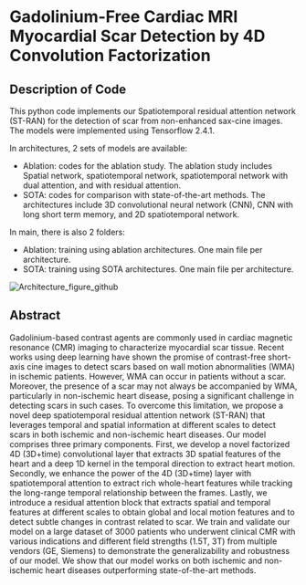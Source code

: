 # Gadolinium-Free Cardiac MRI Myocardial Scar Detection by 4D Convolution Factorization

## Description of Code

This python code implements our Spatiotemporal residual attention network (ST-RAN) for the detection of scar from non-enhanced sax-cine images.
The models were implemented using Tensorflow 2.4.1.

In architectures, 2 sets of models are available:
- Ablation: codes for the ablation study. The ablation study includes Spatial network, spatiotemporal network, spatiotemporal network with dual attention, and with residual attention.
- SOTA: codes for comparison with state-of-the-art methods. The architectures include 3D convolutional neural network (CNN), CNN with long short term memory, and 2D spatiotemporal network.

In main, there is also 2 folders:
- Ablation: training using ablation architectures. One main file per architecture.
- SOTA: training using SOTA architectures. One main file per architecture.

  

![Architecture_figure_github](https://github.com/HMS-CardiacMR/Myocardial_Scar_Detection/assets/9512423/9fceb879-9035-4a36-9251-a467294392ab)


## Abstract

Gadolinium-based contrast agents are commonly used in cardiac magnetic resonance (CMR) imaging to characterize myocardial scar tissue. Recent works using deep learning have shown the promise of contrast-free short-axis cine images to detect scars based on wall motion abnormalities (WMA) in ischemic patients. However, WMA can occur in patients without a scar. Moreover, the presence of a scar may not always be accompanied by WMA, particularly in non-ischemic heart disease, posing a significant challenge in detecting scars in such cases. To overcome this limitation, we propose a novel deep spatiotemporal residual attention network (ST-RAN) that leverages temporal and spatial information at different scales to detect scars in both ischemic and non-ischemic heart diseases. Our model comprises three primary components. First, we develop a novel factorized 4D (3D+time) convolutional layer that extracts 3D spatial features of the heart and a deep 1D kernel in the temporal direction to extract heart motion. Secondly, we enhance the power of the 4D (3D+time) layer with spatiotemporal attention to extract rich whole-heart features while tracking the long-range temporal relationship between the frames. Lastly, we introduce a residual attention block that extracts spatial and temporal features at different scales to obtain global and local motion features and to detect subtle changes in contrast related to scar. We train and validate our model on a large dataset of 3000 patients who underwent clinical CMR with various indications and different field strengths (1.5T, 3T) from multiple vendors (GE, Siemens) to demonstrate the generalizability and robustness of our model. We show that our model works on both ischemic and non-ischemic heart diseases outperforming state-of-the-art methods. 
